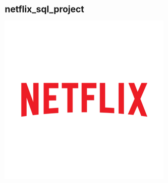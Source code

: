 # netflix_sql_project
![netflix logo](https://github.com/Nihcas1/netflix_sql_project/blob/main/Netflix_Logo_RGB-512.webp)
